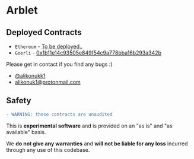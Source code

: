 # Arblet


## Deployed Contracts

- `Ethereum` - [To be deployed..](https://etherscan.io)
- `Goerli` - [0x1b11e14c93505e849f54c9a778bba16b293a342b](https://goerli.etherscan.io/address/0x1b11e14c93505e849f54c9a778bba16b293a342b#code)

Please get in contact if you find any bugs :)
- [@alikonukk1](https://twitter.com/alikonukk1)
- alikonuk1@protonmail.com

## Safety

```diff
- WARNING: these contracts are unaudited
```

This is **experimental software** and is provided on an "as is" and "as available" basis.

We **do not give any warranties** and **will not be liable for any loss** incurred through any use of this codebase.